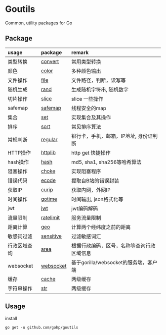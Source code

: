 # Goutils

Common, utility packages for Go


## Package

| usage | package | remark |
| :--- | :--- | :--- |
| 类型转换 | [convert](convert.md) | 常用类型转换 |
| 颜色 | [color](color.md) | 多种颜色输出 |
| 文件操作 | [file](file.md) | 文件路径，判断，读写等 |
| 随机生成 | [rand](rand.md) | 生成随机字符串, 随机数字 |
| 切片操作 | [slice](slice.md) | slice 一些操作 |
| safemap | [safemap](safemap.md) | 线程安全的map |
| 集合 | [set](set.md) | 实现集合及其操作 |
| 排序 | [sort](sort.md) | 常见排序算法 |
| 常规判断 | [regular](regular.md) | 银行卡，手机，邮箱，IP地址, 身份证判断 |
| HTTP操作 | [httplib](httplib.mdo) | http get 快捷操作 |
| hash操作 | [hash](hash.md) | md5, sha1, sha256等哈希算法 |
| 阻塞操作 | [choke](choke.md) | 实现阻塞程序 |
| 错误代码 | [ecode](ecode.md) | 提取自B站的错误封装 |
| 获取IP | [curip](curip.md) | 获取内网，外网IP |
| 时间操作 | [gotime](time.md) | 时间输出, json格式化等 |
| jwt | [jwt](jwt.md) | jwt编码解码 |
| 流量限制 | [ratelimit](ratelimit.md) | 服务流量限制 |
| 距离计算 | [geo](geo.md) | 计算两个经纬度之前的距离 |
| 敏感词过滤 | [sensitive](sensitive.md) | 过滤敏感词汇 |
| 行政区域查询 | [area](area.md) | 根据行政编码，区号，名称等查询行政区域信息 |
| websocket | [websocket](websocket.md) | 基于gorilla/websocket的服务端，客户端 |
| 缓存 | [cache](cache.md) | 两级缓存 |
| 字符串操作 | [str](str.md) | 两级缓存 |

## Usage

install 

```shell script
go get -u github.com/gohp/goutils
```
